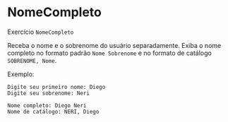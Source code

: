# NomeCompleto
Exercício `NomeCompleto`

Receba o nome e o sobrenome do usuário separadamente. Exiba o nome completo no formato padrão `Nome Sobrenome` e no formato de catálogo `SOBRENOME, Nome`.

Exemplo:

```
Digite seu primeiro nome: Diego
Digite seu sobrenome: Neri

Nome completo: Diego Neri
Nome de catálogo: NERI, Diego
```

